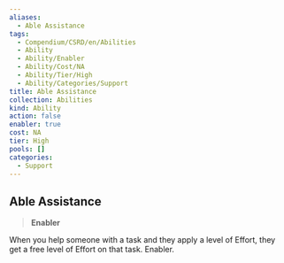 ```yaml
---
aliases:
  - Able Assistance
tags:
  - Compendium/CSRD/en/Abilities
  - Ability
  - Ability/Enabler
  - Ability/Cost/NA
  - Ability/Tier/High
  - Ability/Categories/Support
title: Able Assistance
collection: Abilities
kind: Ability
action: false
enabler: true
cost: NA
tier: High
pools: []
categories:
  - Support
---
```

## Able Assistance  
>**Enabler**
  
When you help someone with a task and they apply a level of Effort, they get a free level of Effort on that task. Enabler.